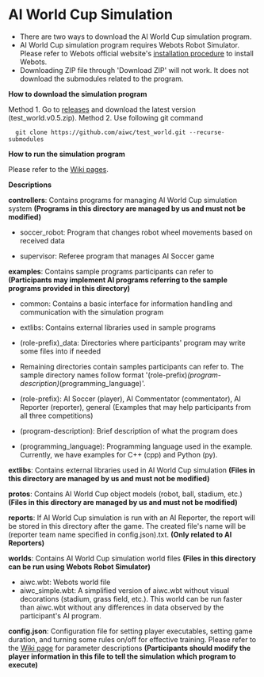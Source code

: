 # AI World Cup Simulation

- There are two ways to download the AI World Cup simulation program.
- AI World Cup simulation program requires Webots Robot Simulator. Please refer to Webots official website's [installation procedure](https://www.cyberbotics.com/doc/guide/installation-procedure) to install Webots.
- Downloading ZIP file through 'Download ZIP' will not work. It does not download the submodules related to the program.

**How to download the simulation program**

Method 1. Go to [releases](https://github.com/aiwc/test_world/releases) and download the latest version (test_world.v0.5.zip).
Method 2. Use following git command

      git clone https://github.com/aiwc/test_world.git --recurse-submodules

**How to run the simulation program**

Please refer to the [Wiki pages](https://github.com/aiwc/test_world/wiki).

**Descriptions**

**controllers**: Contains programs for managing AI World Cup simulation system **(Programs in this directory are managed by us and must not be modified)**

- soccer_robot: Program that changes robot wheel movements based on received data

- supervisor: Referee program that manages AI Soccer game

**examples**: Contains sample programs participants can refer to **(Participants may implement AI programs referring to the sample programs provided in this directory)**

- common: Contains a basic interface for information handling and communication with the simulation program

- extlibs: Contains external libraries used in sample programs

- (role-prefix)_data: Directories where participants' program may write some files into if needed

- Remaining directories contain samples participants can refer to. The sample directory names follow format '(role-prefix)_(program-description)_(programming_language)'.

- (role-prefix): AI Soccer (player), AI Commentator (commentator), AI Reporter (reporter), general (Examples that may help participants from all three competitions)
- (program-description): Brief description of what the program does
- (programming_language): Programming language used in the example. Currently, we have examples for C++ (cpp) and Python (py).

**extlibs**: Contains external libraries used in AI World Cup simulation **(Files in this directory are managed by us and must not be modified)**

**protos**: Contains AI World Cup object models (robot, ball, stadium, etc.) **(Files in this directory are managed by us and must not be modified)**

**reports**: If AI World Cup simulation is run with an AI Reporter, the report will be stored in this directory after the game. The created file's name will be (reporter team name specified in config.json).txt. **(Only related to AI Reporters)**

**worlds**: Contains AI World Cup simulation world files **(Files in this directory can be run using Webots Robot Simulator)**

- aiwc.wbt: Webots world file
- aiwc_simple.wbt: A simplified version of aiwc.wbt without visual decorations (stadium, grass field, etc.). This world can be run faster than aiwc.wbt without any differences in data observed by the participant's AI program.

**config.json**: Configuration file for setting player executables, setting game duration, and turning some rules on/off for effective training. Please refer to the [Wiki page](https://github.com/aiwc/test_world/wiki/How-to-use-AI-World-Cup-simulation-program) for parameter descriptions **(Participants should modify the player information in this file to tell the simulation which program to execute)**
